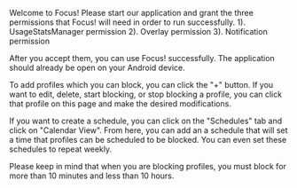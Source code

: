 Welcome to Focus! Please start our application and grant the three permissions that Focus! will need in order to run successfully.
        1). UsageStatsManager permission
        2). Overlay permission
        3). Notification permission
        
After you accept them, you can use Focus! successfully. The application should already be open on your Android device. 

To add profiles which you can block, you can click the "+" button. If you want to edit, delete, start blocking, or stop blocking a profile, you can click that profile on this page and make the desired modifications. 

If you want to create a schedule, you can click on the "Schedules" tab and click on "Calendar View". From here, you can add an a schedule that will set a time that profiles can be scheduled to be blocked. You can even set these schedules to repeat weekly.

Please keep in mind that when you are blocking profiles, you must block for more than 10 minutes and less than 10 hours.
